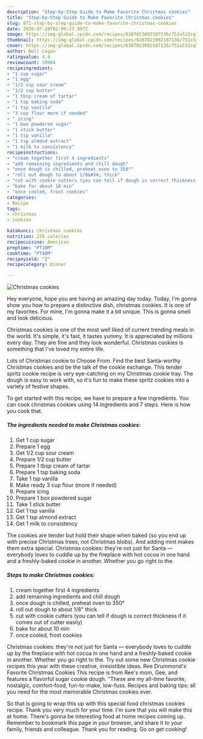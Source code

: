 ```yaml
---
description: "Step-by-Step Guide to Make Favorite Christmas cookies"
title: "Step-by-Step Guide to Make Favorite Christmas cookies"
slug: 871-step-by-step-guide-to-make-favorite-christmas-cookies
date: 2020-07-20T02:09:27.997Z
image: https://img-global.cpcdn.com/recipes/6307023092187136/751x532cq70/christmas-cookies-recipe-main-photo.jpg
thumbnail: https://img-global.cpcdn.com/recipes/6307023092187136/751x532cq70/christmas-cookies-recipe-main-photo.jpg
cover: https://img-global.cpcdn.com/recipes/6307023092187136/751x532cq70/christmas-cookies-recipe-main-photo.jpg
author: Nell Logan
ratingvalue: 4.4
reviewcount: 39984
recipeingredient:
- "1 cup sugar"
- "1 egg"
- "1/2 cup sour cream"
- "1/2 cup butter"
- "1 tbsp cream of tartar"
- "1 tsp baking soda"
- "1 tsp vanilla"
- "3 cup flour more if needed"
- " icing"
- "1 box powdered sugar"
- "1 stick butter"
- "1 tsp vanilla"
- "1 tsp almond extract"
- "1 milk to consistency"
recipeinstructions:
- "cream together first 4 ingredients"
- "add remaining ingredients and chill dough"
- "once dough is chilled, preheat oven to 350°"
- "roll out dough to about 1/8&#34; thick"
- "cut with cookie cutters (you can tell if dough is correct thickness if it comes out of cutter easily)"
- "bake for about 10 min"
- "once cooled, frost cookies"
categories:
- Recipe
tags:
- christmas
- cookies

katakunci: christmas cookies 
nutrition: 276 calories
recipecuisine: American
preptime: "PT10M"
cooktime: "PT40M"
recipeyield: "2"
recipecategory: Dinner

---
```



![Christmas cookies](https://img-global.cpcdn.com/recipes/6307023092187136/751x532cq70/christmas-cookies-recipe-main-photo.jpg)

Hey everyone, hope you are having an amazing day today. Today, I'm gonna show you how to prepare a distinctive dish, christmas cookies. It is one of my favorites. For mine, I'm gonna make it a bit unique. This is gonna smell and look delicious.

Christmas cookies is one of the most well liked of current trending meals in the world. It's simple, it's fast, it tastes yummy. It is appreciated by millions every day. They are fine and they look wonderful. Christmas cookies is something that I've loved my entire life.

Lots of Christmas cookie to Choose From. Find the best Santa-worthy Christmas cookies and be the talk of the cookie exchange. This tender spritz cookie recipe is very eye-catching on my Christmas cookie tray. The dough is easy to work with, so it&#39;s fun to make these spritz cookies into a variety of festive shapes.


To get started with this recipe, we have to prepare a few ingredients. You can cook christmas cookies using 14 ingredients and 7 steps. Here is how you cook that.

<!--inarticleads1-->

##### The ingredients needed to make Christmas cookies:

1. Get 1 cup sugar
1. Prepare 1 egg
1. Get 1/2 cup sour cream
1. Prepare 1/2 cup butter
1. Prepare 1 tbsp cream of tartar
1. Prepare 1 tsp baking soda
1. Take 1 tsp vanilla
1. Make ready 3 cup flour (more if needed)
1. Prepare  icing
1. Prepare 1 box powdered sugar
1. Take 1 stick butter
1. Get 1 tsp vanilla
1. Get 1 tsp almond extract
1. Get 1 milk to consistency


The cookies are tender but hold their shape when baked (so you end up with precise Christmas trees, not Christmas blobs). And adding mint makes them extra special. Christmas cookies: they&#39;re not just for Santa — everybody loves to cuddle up by the fireplace with hot cocoa in one hand and a freshly-baked cookie in another. Whether you go right to the. 

<!--inarticleads2-->

##### Steps to make Christmas cookies:

1. cream together first 4 ingredients
1. add remaining ingredients and chill dough
1. once dough is chilled, preheat oven to 350°
1. roll out dough to about 1/8&#34; thick
1. cut with cookie cutters (you can tell if dough is correct thickness if it comes out of cutter easily)
1. bake for about 10 min
1. once cooled, frost cookies


Christmas cookies: they&#39;re not just for Santa — everybody loves to cuddle up by the fireplace with hot cocoa in one hand and a freshly-baked cookie in another. Whether you go right to the. Try out some new Christmas cookie recipes this year with these creative, irresistible ideas. Ree Drummond&#39;s Favorite Christmas Cookies This recipe is from Ree&#39;s mom, Gee, and features a flavorful sugar cookie dough. &#34;These are my all-time favorite, nostalgic, comfort-food, fun-to-make, low-fuss. Recipes and baking tips; all you need for the most memorable Christmas cookies ever. 

So that is going to wrap this up with this special food christmas cookies recipe. Thank you very much for your time. I'm sure that you will make this at home. There's gonna be interesting food at home recipes coming up. Remember to bookmark this page in your browser, and share it to your family, friends and colleague. Thank you for reading. Go on get cooking!
